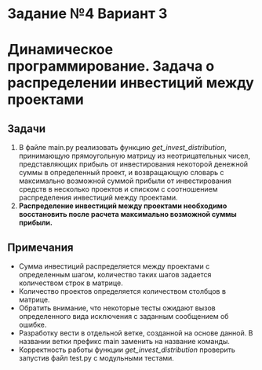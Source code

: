 # Задание №4 Вариант 3
# Динамическое программирование. Задача о распределении инвестиций между проектами
## Задачи  
1. В файле main.py реализовать функцию *get_invest_distribution*, принимающую прямоугольную матрицу из неотрицательных чисел, представляющих прибыль от инвестирования некоторой денежной суммы в определенный проект, и возвращающую словарь с максимально возможной суммой прибыли от инвестирования средств в несколько проектов и списком с соотношением распределения инвестиций между проектами.
2. **Распределение инвестиций между проектами необходимо восстановить после расчета максимально возможной суммы прибыли.** 
## Примечания 
- Сумма инвестиций распределяется между проектами с определенным шагом, количество таких шагов задается количеством строк в матрице.
- Количество проектов определяется количеством столбцов в матрице.
- Обратить внимание, что некоторые тесты ожидают вызов определенного вида исключения с заданным сообщением об ошибке.
- Разработку вести в отдельной ветке, созданной на основе данной. В названии ветки префикс main заменить на название команды.
- Корректность работы функции *get_invest_distribution* проверить запустив файл test.py с модульными тестами.